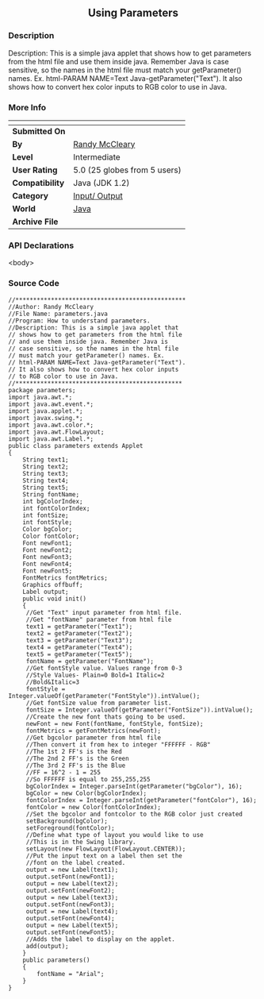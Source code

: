 ﻿<div align="center">

## Using Parameters


</div>

### Description

Description: This is a simple java applet that shows how to get parameters from the html file and use them inside java. Remember Java is case sensitive, so the names in the html file must match your getParameter() names. Ex. html-PARAM NAME=Text Java-getParameter("Text"). It also shows how to convert hex color inputs to RGB color to use in Java.
 
### More Info
 


<span>             |<span>
---                |---
**Submitted On**   |
**By**             |[Randy McCleary](https://github.com/Planet-Source-Code/PSCIndex/blob/master/ByAuthor/randy-mccleary.md)
**Level**          |Intermediate
**User Rating**    |5.0 (25 globes from 5 users)
**Compatibility**  |Java \(JDK 1\.2\)
**Category**       |[Input/ Output](https://github.com/Planet-Source-Code/PSCIndex/blob/master/ByCategory/input-output__2-84.md)
**World**          |[Java](https://github.com/Planet-Source-Code/PSCIndex/blob/master/ByWorld/java.md)
**Archive File**   |[](https://github.com/Planet-Source-Code/randy-mccleary-using-parameters__2-2533/archive/master.zip)

### API Declarations

<HTML>
<HEAD>
<META HTTP-EQUIV="Content-Type" CONTENT="text/html; charset=windows-1252">
<TITLE>
HTML Test Page
</TITLE>
</HEAD>
&lt;body>
<APPLET CODEBASE="myclasses" CODE="parameters.class" WIDTH=400 HEIGHT=300 HSPACE=0 VSPACE=0 ALIGN=middle>
 <PARAM NAME=Text VALUE="This is sample text.">
 <PARAM NAME=FontName VALUE="Courier">
 <PARAM NAME=FontStyle VALUE="1">
 <PARAM NAME=FontSize VALUE="20">
 <PARAM NAME=bgColor VALUE="CCCCCC">
 <PARAM NAME=fontColor VALUE="FF0000">
</APPLET>
</BODY>
</HTML>


### Source Code

```
//************************************************
//Author: Randy McCleary
//File Name: parameters.java
//Program: How to understand parameters.
//Description: This is a simple java applet that
// shows how to get parameters from the html file
// and use them inside java. Remember Java is
// case sensitive, so the names in the html file
// must match your getParameter() names. Ex.
// html-PARAM NAME=Text Java-getParameter("Text").
// It also shows how to convert hex color inputs
// to RGB color to use in Java.
//***********************************************
package parameters;
import java.awt.*;
import java.awt.event.*;
import java.applet.*;
import javax.swing.*;
import java.awt.color.*;
import java.awt.FlowLayout;
import java.awt.Label.*;
public class parameters extends Applet
{
	String text1;
	String text2;
	String text3;
	String text4;
	String text5;
	String fontName;
	int bgColorIndex;
	int fontColorIndex;
	int fontSize;
	int fontStyle;
	Color bgColor;
	Color fontColor;
	Font newFont1;
	Font newFont2;
	Font newFont3;
	Font newFont4;
	Font newFont5;
	FontMetrics fontMetrics;
	Graphics offbuff;
	Label output;
	public void init()
	{
	 //Get "Text" input parameter from html file.
	 //Get "fontName" parameter from html file
	 text1 = getParameter("Text1");
	 text2 = getParameter("Text2");
	 text3 = getParameter("Text3");
	 text4 = getParameter("Text4");
	 text5 = getParameter("Text5");
	 fontName = getParameter("FontName");
	 //Get fontStyle value. Values range from 0-3
	 //Style Values- Plain=0 Bold=1 Italic=2
	 //Bold&Italic=3
	 fontStyle = Integer.valueOf(getParameter("FontStyle")).intValue();
	 //Get fontSize value from parameter list.
	 fontSize = Integer.valueOf(getParameter("FontSize")).intValue();
	 //Create the new font thats going to be used.
	 newFont = new Font(fontName, fontStyle, fontSize);
	 fontMetrics = getFontMetrics(newFont);
	 //Get bgcolor parameter from html file
	 //Then convert it from hex to integer "FFFFFF - RGB"
	 //The 1st 2 FF's is the Red
	 //The 2nd 2 FF's is the Green
	 //The 3rd 2 FF's is the Blue
	 //FF = 16^2 - 1 = 255
	 //So FFFFFF is equal to 255,255,255
	 bgColorIndex = Integer.parseInt(getParameter("bgColor"), 16);
	 bgColor = new Color(bgColorIndex);
	 fontColorIndex = Integer.parseInt(getParameter("fontColor"), 16);
	 fontColor = new Color(fontColorIndex);
	 //Set the bgcolor and fontcolor to the RGB color just created
	 setBackground(bgColor);
	 setForeground(fontColor);
	 //Define what type of layout you would like to use
	 //This is in the Swing library.
	 setLayout(new FlowLayout(FlowLayout.CENTER));
	 //Put the input text on a label then set the
	 //font on the label created.
	 output = new Label(text1);
	 output.setFont(newFont1);
	 output = new Label(text2);
	 output.setFont(newFont2);
	 output = new Label(text3);
	 output.setFont(newFont3);
	 output = new Label(text4);
	 output.setFont(newFont4);
	 output = new Label(text5);
	 output.setFont(newFont5);
	 //Adds the label to display on the applet.
	 add(output);
	}
	public parameters()
	{
		fontName = "Arial";
	}
}
```

